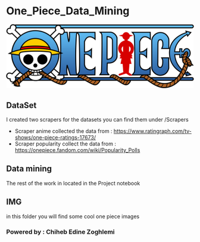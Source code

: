 # One_Piece_Data_Mining
<img src="img/logo.png"></img>

## DataSet 
I created two scrapers for the datasets you can find them under /Scrapers 
- Scraper anime collected the data from : https://www.ratingraph.com/tv-shows/one-piece-ratings-17673/
- Scraper popularity collect the data  from : https://onepiece.fandom.com/wiki/Popularity_Polls
## Data mining 
The rest of the work in located in the Project notebook
## IMG
in this folder you will find some cool one piece images
### Powered by : Chiheb Edine Zoghlemi 